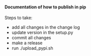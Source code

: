 #### Documentation of how to publish in pip

Steps to take:
- add all changes in the change log
- update version in the setup.py
- commit all changes
- make a release
- run ./upload_pypi.sh